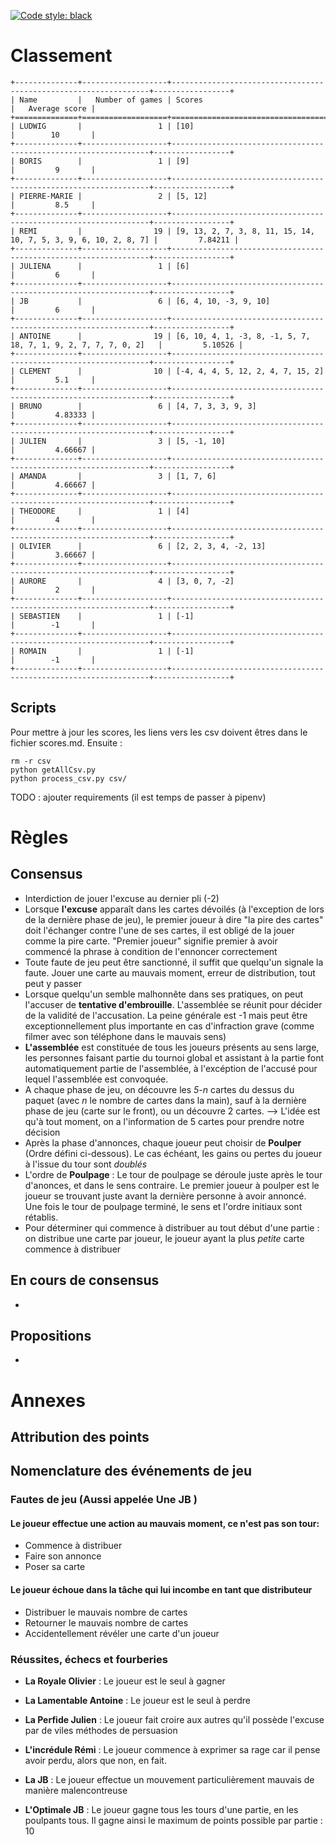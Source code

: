 [![Code style: black](https://img.shields.io/badge/code%20style-black-000000.svg)](https://github.com/ambv/black)

# Classement
```
+--------------+-------------------+-----------------------------------------------------------------+-----------------+
| Name         |   Number of games | Scores                                                          |   Average score |
+==============+===================+=================================================================+=================+
| LUDWIG       |                 1 | [10]                                                            |        10       |
+--------------+-------------------+-----------------------------------------------------------------+-----------------+
| BORIS        |                 1 | [9]                                                             |         9       |
+--------------+-------------------+-----------------------------------------------------------------+-----------------+
| PIERRE-MARIE |                 2 | [5, 12]                                                         |         8.5     |
+--------------+-------------------+-----------------------------------------------------------------+-----------------+
| REMI         |                19 | [9, 13, 2, 7, 3, 8, 11, 15, 14, 10, 7, 5, 3, 9, 6, 10, 2, 8, 7] |         7.84211 |
+--------------+-------------------+-----------------------------------------------------------------+-----------------+
| JULIENA      |                 1 | [6]                                                             |         6       |
+--------------+-------------------+-----------------------------------------------------------------+-----------------+
| JB           |                 6 | [6, 4, 10, -3, 9, 10]                                           |         6       |
+--------------+-------------------+-----------------------------------------------------------------+-----------------+
| ANTOINE      |                19 | [6, 10, 4, 1, -3, 8, -1, 5, 7, 18, 7, 1, 9, 2, 7, 7, 7, 0, 2]   |         5.10526 |
+--------------+-------------------+-----------------------------------------------------------------+-----------------+
| CLEMENT      |                10 | [-4, 4, 4, 5, 12, 2, 4, 7, 15, 2]                               |         5.1     |
+--------------+-------------------+-----------------------------------------------------------------+-----------------+
| BRUNO        |                 6 | [4, 7, 3, 3, 9, 3]                                              |         4.83333 |
+--------------+-------------------+-----------------------------------------------------------------+-----------------+
| JULIEN       |                 3 | [5, -1, 10]                                                     |         4.66667 |
+--------------+-------------------+-----------------------------------------------------------------+-----------------+
| AMANDA       |                 3 | [1, 7, 6]                                                       |         4.66667 |
+--------------+-------------------+-----------------------------------------------------------------+-----------------+
| THEODORE     |                 1 | [4]                                                             |         4       |
+--------------+-------------------+-----------------------------------------------------------------+-----------------+
| OLIVIER      |                 6 | [2, 2, 3, 4, -2, 13]                                            |         3.66667 |
+--------------+-------------------+-----------------------------------------------------------------+-----------------+
| AURORE       |                 4 | [3, 0, 7, -2]                                                   |         2       |
+--------------+-------------------+-----------------------------------------------------------------+-----------------+
| SEBASTIEN    |                 1 | [-1]                                                            |        -1       |
+--------------+-------------------+-----------------------------------------------------------------+-----------------+
| ROMAIN       |                 1 | [-1]                                                            |        -1       |
+--------------+-------------------+-----------------------------------------------------------------+-----------------+
```

## Scripts
Pour mettre à jour les scores, les liens vers les csv doivent êtres dans le fichier scores.md. Ensuite :
```
rm -r csv
python getAllCsv.py
python process_csv.py csv/
```
TODO : ajouter requirements (il est temps de passer à pipenv)

# Règles

## Consensus

- Interdiction de jouer l'excuse au dernier pli (-2)
- Lorsque **l'excuse** apparaît dans les cartes dévoilés (à l'exception de lors de la dernière phase de jeu), le premier joueur à dire "la pire des cartes" doit l'échanger contre l'une de ses cartes, il est obligé de la jouer comme la pire carte. "Premier joueur" signifie premier à avoir commencé la phrase à condition de l'ennoncer correctement
- Toute faute de jeu peut être sanctionné, il suffit que quelqu'un signale la faute. Jouer une carte au mauvais moment, erreur de distribution, tout peut y passer
- Lorsque quelqu'un semble malhonnête dans ses pratiques, on peut l'accuser de **tentative d'embrouille**. L'assemblée se réunit pour décider de la validité de l'accusation. La peine générale est -1 mais peut être exceptionnellement plus importante en cas d'infraction grave (comme filmer avec son téléphone dans le mauvais sens)
- **L'assemblée** est constituée de tous les joueurs présents au sens large, les personnes faisant partie du tournoi global et assistant à la partie font automatiquement partie de l'assemblée, à l'excéption de l'accusé pour lequel l'assemblée est convoquée.
- A chaque phase de jeu, on découvre les *5-n* cartes du dessus du paquet (avec *n* le nombre de cartes dans la main), sauf à la dernière phase de jeu (carte sur le front), ou un découvre 2 cartes. --> L'idée est qu'à tout moment, on a l'information de 5 cartes pour prendre notre décision
- Après la phase d'annonces, chaque joueur peut choisir de **Poulper** (Ordre défini ci-dessous). Le cas échéant, les gains ou pertes du joueur à l'issue du tour sont *doublés*
- L'ordre de **Poulpage** : Le tour de poulpage se déroule juste après le tour d'anonces, et dans le sens contraire. Le premier joueur à poulper est le joueur se trouvant juste avant la dernière personne à avoir annoncé. Une fois le tour de poulpage terminé, le sens et l'ordre initiaux sont rétablis.
- Pour déterminer qui commence à distribuer au tout début d'une partie : on distribue une carte par joueur, le joueur ayant la plus *petite* carte commence à distribuer 

## En cours de consensus

- 

## Propositions 

- 



# Annexes 

## Attribution des points

## Nomenclature des événements de jeu

### Fautes de jeu (Aussi appelée **Une JB** )

#### Le joueur effectue une action au mauvais moment, ce n'est pas son tour: 
- Commence à distribuer
- Faire son annonce 
- Poser sa carte

#### Le joueur échoue dans la tâche qui lui incombe en tant que distributeur 
- Distribuer le mauvais nombre de cartes
- Retourner le mauvais nombre de cartes 
- Accidentellement révéler une carte d'un joueur



### Réussites, échecs et fourberies

- **La Royale Olivier** : Le joueur est le seul à gagner

- **La Lamentable Antoine** : Le joueur est le seul à perdre

- **La Perfide Julien** : Le joueur fait croire aux autres qu'il possède l'excuse par de viles méthodes de persuasion

- **L'incrédule Rémi** : Le joueur commence à exprimer sa rage car il pense avoir perdu, alors que non, en fait.

- **La JB** : Le joueur effectue un mouvement particulièrement mauvais de manière malencontreuse 

- **L'Optimale JB** : Le joueur gagne tous les tours d'une partie, en les poulpants tous. Il gagne ainsi le maximum de points possible par partie : 10

